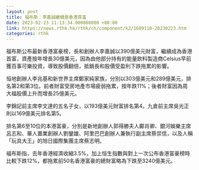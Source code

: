 ```yaml
---
layout: post
title: 福布斯：李嘉誠繼續是香港首富
date: 2023-02-23 11:13:34.000000000 +08:00
link: https://news.rthk.hk/rthk/ch/component/k2/1689110-20230223.htm
categories: rthk
---
```


福布斯公布最新香港富豪榜，長和創辦人李嘉誠以390億美元財富，繼續成為香港首富，資產按年增長30億美元，因為由他部分持有的能量飲料製造商Celsius早前獲百事可樂投資，導致股價翻倍，抵銷長和股價受盈利下跌拖累的影響。

恒地創辦人李兆基和新世界主席鄭家純家族，分別以303億美元和289億美元，排名第2和第3位。前者財富受房地產市場疲弱拖累，按年跌11%；後者財富因為周大福股價上升而增長25億美元。

李錦記前主席李文達的五名子女，以193億美元財富排名第4。九倉前主席吳光正則以169億美元排名第5。

排名第6至10位的本港富豪，分別是新地創辦人郭得勝夫人鄺肖卿、銀河娛樂主席呂志和、華人置業創辦人劉鑾雄、阿里巴巴創辦人兼執行副主席蔡崇信，以及人稱「玩具大王」的旭日國際集團主席蔡志明。

褔布斯指，去年香港經濟收縮3.5%，加上恒生指數與對上一次公布香港富豪榜時比較下跌12%，都拖累前50名香港富豪的總財富略為下跌至3240億美元。
